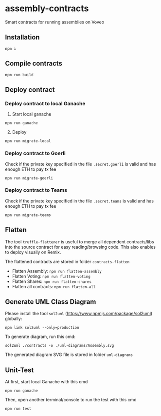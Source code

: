 # assembly-contracts

Smart contracts for running assemblies on Voveo

## Installation

`npm i`

## Compile contracts

`npm run build`

## Deploy contract

### Deploy contract to local Ganache

1. Start local ganache

`npm run ganache`

2. Deploy

`npm run migrate-local`

### Deploy contract to Goerli

Check if the private key specified in the file `.secret.goerli` is valid and has enough ETH to pay tx fee

`npm run migrate-goerli`

### Deploy contract to Teams

Check if the private key specified in the file `.secret.teams` is valid and has enough ETH to pay tx fee

`npm run migrate-teams`

## Flatten

The tool `truffle-flattener` is useful to merge all dependent contracts/libs into the source contract for easy reading/browsing code. This also enables to deploy visually on Remix.

The flattened contracts are stored in folder `contracts-flatten`

- Flatten Assembly: `npm run flatten-assembly`
- Flatten Voting: `npm run flatten-voting`
- Flatten Shares: `npm run flatten-shares`
- Flatten all contracts: `npm run flatten-all`

## Generate UML Class Diagram

Please install the tool `sol2uml` (https://www.npmjs.com/package/sol2uml) globally:

`npm link sol2uml --only=production`

To generate diagram, run this cmd:

`sol2uml ./contracts -o ./uml-diagrams/Assembly.svg`

The generated diagram SVG file is stored in folder `uml-diagrams`

## Unit-Test

At first, start local Ganache with this cmd

`npm run ganache`

Then, open another terminal/console to run the test with this cmd

`npm run test`
